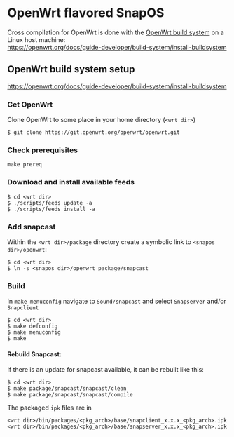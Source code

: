 # OpenWrt flavored SnapOS
Cross compilation for OpenWrt is done with the [OpenWrt build system](https://openwrt.org/docs/guide-developer/build-system/start) on a Linux host machine:  
https://openwrt.org/docs/guide-developer/build-system/install-buildsystem

## OpenWrt build system setup
https://openwrt.org/docs/guide-developer/build-system/install-buildsystem

### Get OpenWrt
Clone OpenWrt to some place in your home directory (`<wrt dir>`)

    $ git clone https://git.openwrt.org/openwrt/openwrt.git

### Check prerequisites

```
make prereq
```

### Download and install available feeds 

```
$ cd <wrt dir>
$ ./scripts/feeds update -a
$ ./scripts/feeds install -a
```

### Add snapcast
Within the `<wrt dir>/package` directory create a symbolic link to `<snapos dir>/openwrt`: 

```
$ cd <wrt dir>
$ ln -s <snapos dir>/openwrt package/snapcast
```

### Build  
In `make menuconfig` navigate to `Sound/snapcast` and select `Snapserver` and/or `Snapclient`

```
$ cd <wrt dir>
$ make defconfig
$ make menuconfig
$ make
```

#### Rebuild Snapcast:
If there is an update for snapcast available, it can be rebuilt like this:
```
$ cd <wrt dir>
$ make package/snapcast/snapcast/clean
$ make package/snapcast/snapcast/compile
```

The packaged `ipk` files are in  
```
<wrt dir>/bin/packages/<pkg_arch>/base/snapclient_x.x.x_<pkg_arch>.ipk
<wrt dir>/bin/packages/<pkg_arch>/base/snapserver_x.x.x_<pkg_arch>.ipk
```

